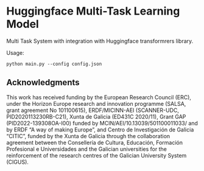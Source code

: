 # Huggingface Multi-Task Learning Model

Multi Task System with integration with Huggingface transformrers library.

Usage:
```
python main.py --config config.json
```

## Acknowledgments

This work has received funding by the European Research Council (ERC), under the Horizon Europe research and innovation programme (SALSA, grant agreement No 101100615), ERDF/MICINN-AEI (SCANNER-UDC, PID2020113230RB-C21), Xunta de Galicia (ED431C 2020/11), Grant GAP (PID2022-139308OA-I00) funded by MCIN/AEI/10.13039/501100011033/ and by ERDF “A way of making Europe”, and Centro de Investigación de Galicia “CITIC”, funded by the Xunta de Galicia through the collaboration agreement between the Consellería de Cultura, Educación, Formación Profesional e Universidades and the Galician universities for the reinforcement of the research centres of the Galician University System (CIGUS).
